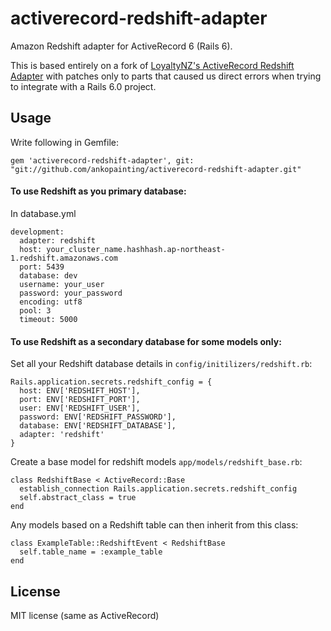 activerecord-redshift-adapter
==============================

Amazon Redshift adapter for ActiveRecord 6 (Rails 6).

This is based entirely on a fork of [LoyaltyNZ's ActiveRecord Redshift Adapter](https://github.com/LoyaltyNZ/activerecord4-redshift-adapter) with patches only to parts that caused us direct errors when trying to integrate with a Rails 6.0 project.

## Usage


Write following in Gemfile:
```
gem 'activerecord-redshift-adapter', git: "git://github.com/ankopainting/activerecord-redshift-adapter.git"

```

#### To use Redshift as you primary database:

In database.yml
```
development:
  adapter: redshift
  host: your_cluster_name.hashhash.ap-northeast-1.redshift.amazonaws.com
  port: 5439
  database: dev
  username: your_user
  password: your_password
  encoding: utf8
  pool: 3
  timeout: 5000
```

#### To use Redshift as a secondary database for some models only:

Set all your Redshift database details in `config/initilizers/redshift.rb`:
```
Rails.application.secrets.redshift_config = {
  host: ENV['REDSHIFT_HOST'],
  port: ENV['REDSHIFT_PORT'],
  user: ENV['REDSHIFT_USER'],
  password: ENV['REDSHIFT_PASSWORD'],
  database: ENV['REDSHIFT_DATABASE'],
  adapter: 'redshift'
}
```

Create a base model for redshift models `app/models/redshift_base.rb`:
```
class RedshiftBase < ActiveRecord::Base
  establish_connection Rails.application.secrets.redshift_config
  self.abstract_class = true
end
```

Any models based on a Redshift table can then inherit from this class:
```
class ExampleTable::RedshiftEvent < RedshiftBase
  self.table_name = :example_table
end
```

License
---------

MIT license (same as ActiveRecord)
